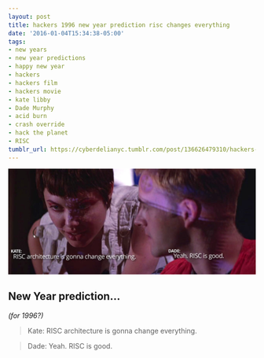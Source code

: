 ```yaml
---
layout: post
title: hackers 1996 new year prediction risc changes everything
date: '2016-01-04T15:34:38-05:00'
tags:
- new years
- new year predictions
- happy new year
- hackers
- hackers film
- hackers movie
- kate libby
- Dade Murphy
- acid burn
- crash override
- hack the planet
- RISC
tumblr_url: https://cyberdelianyc.tumblr.com/post/136626479310/hackers-1996-new-year-prediction-risc-changes-everything
---
```

 ![](/images/tumblr_o0g3tqIbrU1tqzrm7o1_1280.jpg)  

## New Year prediction…

_(for 1996?)_

> Kate: RISC architecture is gonna change everything.

> Dade: Yeah. RISC is good.
